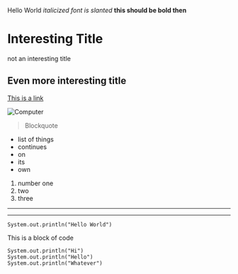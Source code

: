 Hello World
*italicized font is slanted*
**this should be bold then**

# Interesting Title
not an interesting title

## Even more interesting title

[This is a link](https://commonmark.org/help/)

![Computer](https://www.google.com/imgres?imgurl=https%3A%2F%2Fmedia.istockphoto.com%2Fid%2F942286504%2Fvector%2Fdesktop-computer-icon-vector-isolated.jpg%3Fs%3D612x612%26w%3D0%26k%3D20%26c%3DmFeaYPwZqKHWLSC1RBphDwHDUi_P6lJ0O2YPe935vcg%3D&imgrefurl=https%3A%2F%2Fwww.istockphoto.com%2Fvector%2Fdesktop-computer-icon-vector-isolated-gm942286504-257520911&tbnid=U5Z4m9YDFZ_pkM&vet=12ahUKEwiWoMCy5MD8AhUqM0QIHX6MBbIQMygAegUIARDVAQ..i&docid=EXYPTPSScPGbWM&w=612&h=612&q=computer%20clipart%20images&ved=2ahUKEwiWoMCy5MD8AhUqM0QIHX6MBbIQMygAegUIARDVAQ)

> Blockquote

- list of things
- continues
- on
- its
- own
1. number one
2. two
3. three

---
***
`System.out.println("Hello World")`

This is a block of code
```
System.out.println("Hi")
System.out.println("Hello")
System.out.println("Whatever")
```

